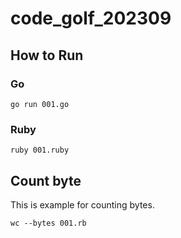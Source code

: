 # code_golf_202309
## How to Run
### Go

```console
go run 001.go
```

### Ruby

```console
ruby 001.ruby
```

## Count byte

This is example for counting bytes.

```console
wc --bytes 001.rb
```
